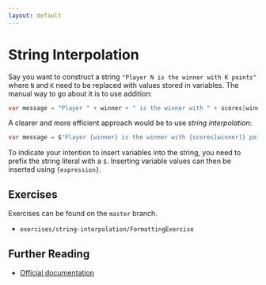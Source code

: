 ```yaml
---
layout: default
---
```

# String Interpolation

Say you want to construct a string
`"Player N is the winner with K points"` where
`N` and `K` need to be replaced with values
stored in variables.
The manual way to go about it is to use addition:

```csharp
var message = "Player " + winner + " is the winner with " + scores[winner] + " points.";
```

A clearer and more efficient approach would be to use *string interpolation*:

```csharp
var message = $"Player {winner} is the winner with {scores[winner]} points.";
```

To indicate your intention to insert variables into the string,
you need to prefix the string literal with a `$`.
Inserting variable values can then be inserted using `{expression}`.

## Exercises

Exercises can be found on the `master` branch.

* `exercises/string-interpolation/FormattingExercise`

## Further Reading

* [Official documentation](https://docs.microsoft.com/en-us/dotnet/csharp/language-reference/tokens/interpolated)